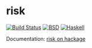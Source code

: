 risk
=======

[![Build Status](https://travis-ci.org/vincenthz/hs-risk.png?branch=master)](https://travis-ci.org/vincenthz/hs-risk)
[![BSD](http://b.repl.ca/v1/license-BSD-blue.png)](http://en.wikipedia.org/wiki/BSD_licenses)
[![Haskell](http://b.repl.ca/v1/language-haskell-lightgrey.png)](http://haskell.org)


Documentation: [risk on hackage](http://hackage.haskell.org/package/risk)
